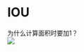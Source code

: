 # IOU  
为什么计算面积时要加1？  
![](https://github.com/1274085042/Object_Detection_Funcs/blob/master/IOU/iou.png)
